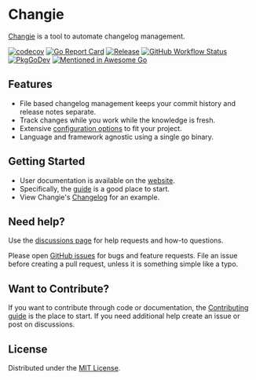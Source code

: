 # Changie

[Changie](https://changie.dev) is a tool to automate changelog management.

[![codecov](https://codecov.io/gh/miniscruff/changie/branch/main/graph/badge.svg?token=7HT2E32FMB)](https://codecov.io/gh/miniscruff/changie)
[![Go Report Card](https://goreportcard.com/badge/github.com/miniscruff/changie)](https://goreportcard.com/report/github.com/miniscruff/changie)
[![Release](https://img.shields.io/github/v/release/miniscruff/changie?sort=semver)](https://github.com/miniscruff/changie/releases)
[![GitHub Workflow Status](https://img.shields.io/github/workflow/status/miniscruff/changie/test)](https://github.com/miniscruff/changie/actions?query=workflow%3Atest)
[![PkgGoDev](https://pkg.go.dev/badge/github.com/miniscruff/changie)](https://pkg.go.dev/github.com/miniscruff/changie)
[![Mentioned in Awesome Go](https://awesome.re/mentioned-badge.svg)](https://github.com/avelino/awesome-go)

## Features
* File based changelog management keeps your commit history and release notes separate.
* Track changes while you work while the knowledge is fresh.
* Extensive [configuration options](https://changie.dev/config) to fit your project.
* Language and framework agnostic using a single go binary.

## Getting Started
* User documentation is available on the [website](https://changie.dev/).
* Specifically, the [guide](https://changie.dev/guide/) is a good place to start.
* View Changie's [Changelog](CHANGELOG.md) for an example.

## Need help?
Use the [discussions page](https://github.com/miniscruff/changie/discussions) for help requests and how-to questions.

Please open [GitHub issues](https://github.com/miniscruff/changie/issues) for bugs and feature requests.
File an issue before creating a pull request, unless it is something simple like a typo.

## Want to Contribute?
If you want to contribute through code or documentation, the [Contributing guide](CONTRIBUTING.md) is the place to start.
If you need additional help create an issue or post on discussions.

## License
Distributed under the [MIT License](LICENSE).
